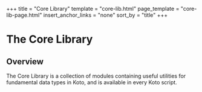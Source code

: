 +++
title = "Core Library"
template = "core-lib.html"
page_template = "core-lib-page.html"
insert_anchor_links = "none"
sort_by = "title"
+++

# The Core Library

## Overview

The Core Library is a collection of modules containing useful utilities for
fundamental data types in Koto, and is available in every Koto script.


